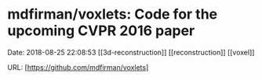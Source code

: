 # mdfirman/voxlets: Code for the upcoming CVPR 2016 paper

Date: 2018-08-25 22:08:53
[[3d-reconstruction]] [[reconstruction]] [[voxel]]

URL: [https://github.com/mdfirman/voxlets]
